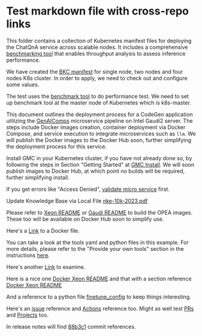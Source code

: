 # Test markdown file with cross-repo links

This folder contains a collection of Kubernetes manifest files for deploying the ChatQnA service across scalable nodes. It includes a comprehensive [benchmarking tool](/GenAIEval/evals/benchmark/README.md) that enables throughput analysis to assess inference performance.

We have created the [BKC manifest](https://github.com/opea-project/GenAIExamples/tree/main/ChatQnA/benchmark) for single node, two nodes and four nodes K8s cluster. In order to apply, we need to check out and configure some values.

The test uses the [benchmark tool](https://github.com/opea-project/GenAIEval/tree/main/evals/benchmark) to do performance test. We need to set up benchmark tool at the master node of Kubernetes which is k8s-master.

This document outlines the deployment process for a CodeGen application utilizing the [GenAIComps](https://github.com/opea-project/GenAIComps.git) microservice pipeline on Intel Gaudi2 server. The steps include Docker images creation, container deployment via Docker Compose, and service execution to integrate microservices such as `llm`. We will publish the Docker images to the Docker Hub soon, further simplifying the deployment process for this service.

Install GMC in your Kubernetes cluster, if you have not already done so, by following the steps in Section "Getting Started" at [GMC Install](https://github.com/opea-project/GenAIInfra/tree/main/microservices-connector#readme). We will soon publish images to Docker Hub, at which point no builds will be required, further simplifying install.

If you get errors like "Access Denied", [validate micro service](https://github.com/opea-project/GenAIExamples/tree/main/CodeGen/docker_compose/intel/cpu/xeon#validate-microservices) first.

Update Knowledge Base via Local File [nke-10k-2023.pdf](https://github.com/opea-project/GenAIComps/blob/main/comps/retrievers/redis/data/nke-10k-2023.pdf)

Please refer to [Xeon README](/GenAIExamples/AudioQnA/docker_compose/intel/cpu/xeon/README.md) or [Gaudi README](/GenAIExamples/AudioQnA/docker_compose/intel/hpu/gaudi/README.md) to build the OPEA images. These too will be available on Docker Hub soon to simplify use.

Here's a [Link](https://github.com/opea-project/GenAIComps/blob/main/comps/reranks/tei/Dockerfile) to a Docker file.

You can take a look at the tools yaml and python files in this example. For more details, please refer to the "Provide your own tools" section in the instructions [here](https://github.com/opea-project/GenAIComps/tree/main/comps/agent/langchain#5-customize-agent-strategy).

Here's another [Link](https://github.com/opea-project/GenAIExamples/blob/main/ChatQnA/ui/docker/Dockerfile.react) to examine.

Here is a nice one [Docker Xeon README](/GenAIExamples/DocSum/docker_compose/intel/cpu/xeon/README.md) and that with a section reference [Docker Xeon README](/GenAIExamples/DocSum/docker_compose/intel/cpu/xeon/README.md#section)

And a reference to a python file [finetune_config](https://github.com/opea-project/GenAIComps/blob/main/comps/finetuning/finetune_config.py) to keep things interesting.

Here's an [issue](https://github.com/opea-project/GenAIExamples/issues/763)
reference and
[Actions](https://github.com/opea-project/GenAIExamples/actions) reference too.
Might as well test [PRs](https://github.com/opea-project/GenAIExamples/pulls)
and [Projects](https://github.com/opea-project/GenAIExamples/projects) too.

In release notes will find [88b3c1](https://github.com/opea-project/GenAIInfra/commit/88b3c108e5b5e3bfb6d9346ce2863b69f70cc2f1) commit references.
